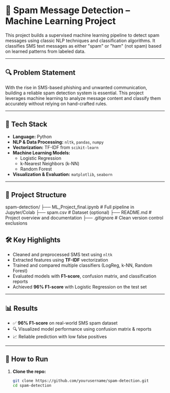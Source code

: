 # 📧 Spam Message Detection – Machine Learning Project

This project builds a supervised machine learning pipeline to detect spam messages using classic NLP techniques and classification algorithms. It classifies SMS text messages as either "spam" or "ham" (not spam) based on learned patterns from labeled data.

---

## 🔍 Problem Statement

With the rise in SMS-based phishing and unwanted communication, building a reliable spam detection system is essential. This project leverages machine learning to analyze message content and classify them accurately without relying on hand-crafted rules.

---

## 🧠 Tech Stack

- **Language:** Python  
- **NLP & Data Processing:** `nltk`, `pandas`, `numpy`  
- **Vectorization:** TF-IDF from `scikit-learn`  
- **Machine Learning Models:**  
  - Logistic Regression  
  - k-Nearest Neighbors (k-NN)  
  - Random Forest  
- **Visualization & Evaluation:** `matplotlib`, `seaborn`

---

## 📂 Project Structure

spam-detection/
├── ML_Project_final.ipynb # Full pipeline in Jupyter/Colab
├── spam.csv # Dataset (optional)
├── README.md # Project overview and documentation
├── .gitignore # Clean version control exclusions


## 🛠️ Key Highlights

- Cleaned and preprocessed SMS text using `nltk`  
- Extracted features using **TF-IDF** vectorization  
- Trained and compared multiple classifiers (LogReg, k-NN, Random Forest)  
- Evaluated models with **F1-score**, confusion matrix, and classification reports  
- Achieved **96% F1-score** with Logistic Regression on the test set

---

## 📊 Results

- ✅ **96% F1-score** on real-world SMS spam dataset  
- 🔍 Visualized model performance using confusion matrix & reports  
- 📈 Reliable prediction with low false positives

---

## 🚀 How to Run

1. **Clone the repo:**
   ```bash
   git clone https://github.com/yourusername/spam-detection.git
   cd spam-detection
